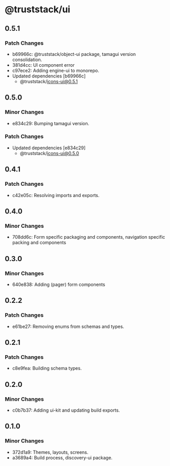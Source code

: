 # @truststack/ui

## 0.5.1

### Patch Changes

- b69966c: @truststack/object-ui package, tamagui version consolidation.
- 381d4cc: UI component error
- c97ece2: Adding engine-ui to monorepo.
- Updated dependencies [b69966c]
  - @truststack/icons-ui@0.5.1

## 0.5.0

### Minor Changes

- e834c29: Bumping tamagui version.

### Patch Changes

- Updated dependencies [e834c29]
  - @truststack/icons-ui@0.5.0

## 0.4.1

### Patch Changes

- c42e05c: Resolving imports and exports.

## 0.4.0

### Minor Changes

- 708dd6c: Form specific packaging and components, navigation specific packing and components

## 0.3.0

### Minor Changes

- 640e838: Adding (pager) form components

## 0.2.2

### Patch Changes

- e61be27: Removing enums from schemas and types.

## 0.2.1

### Patch Changes

- c8e9fea: Building schema types.

## 0.2.0

### Minor Changes

- c0b7b37: Adding ui-kit and updating build exports.

## 0.1.0

### Minor Changes

- 372d1a9: Themes, layouts, screens.
- a3689a4: Build process, discovery-ui package.
